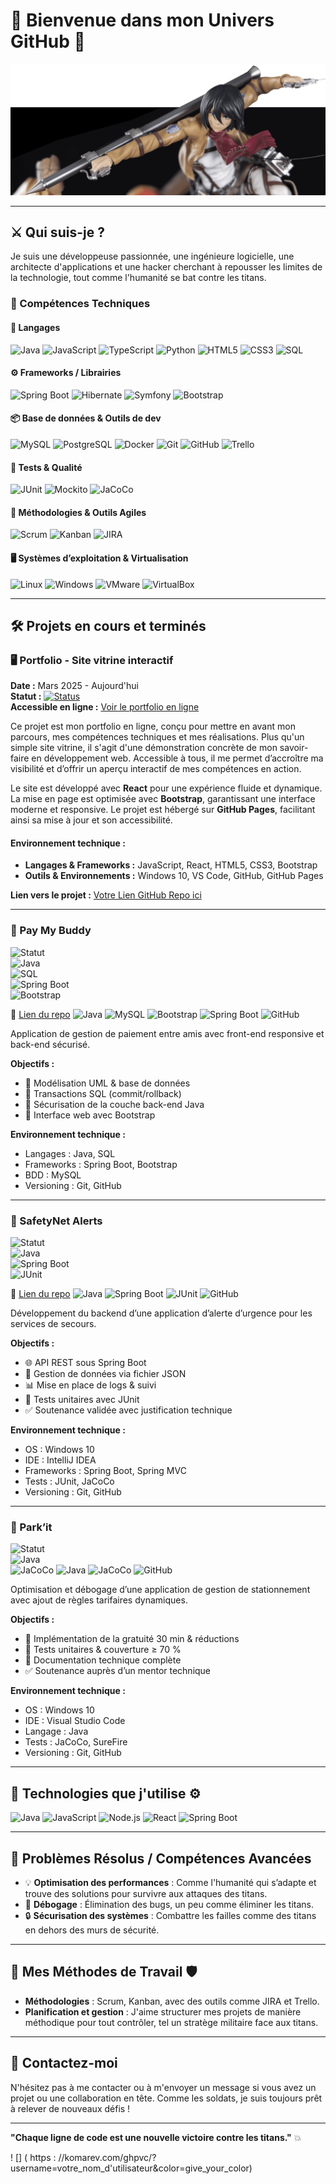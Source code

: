 # 👾 **Bienvenue dans mon Univers GitHub** 👾

![Shingeki no Kyojin](https://github.com/HellManon/HellManon/blob/main/banniere-Mikasa-copie.png)

---

## ⚔️ **Qui suis-je ?**

Je suis une développeuse passionnée, une ingénieure logicielle, une architecte d'applications et une hacker cherchant à repousser les limites de la technologie, tout comme l'humanité se bat contre les titans. 

### 🧠 Compétences Techniques

#### 🔷 Langages
![Java](https://img.shields.io/badge/Java-%23ED8B00?style=for-the-badge&logo=openjdk&logoColor=white)
![JavaScript](https://img.shields.io/badge/JavaScript-%23F7DF1E?style=for-the-badge&logo=javascript&logoColor=black)
![TypeScript](https://img.shields.io/badge/TypeScript-3178C6?style=for-the-badge&logo=typescript&logoColor=white)
![Python](https://img.shields.io/badge/Python-3776AB?style=for-the-badge&logo=python&logoColor=white)
![HTML5](https://img.shields.io/badge/HTML5-%23E34F26?style=for-the-badge&logo=html5&logoColor=white)
![CSS3](https://img.shields.io/badge/CSS3-%231572B6?style=for-the-badge&logo=css3&logoColor=white)
![SQL](https://img.shields.io/badge/SQL-%23007396?style=for-the-badge&logo=postgresql&logoColor=white)

#### ⚙️ Frameworks / Librairies
![Spring Boot](https://img.shields.io/badge/Spring_Boot-%236DB33F?style=for-the-badge&logo=spring-boot&logoColor=white)
![Hibernate](https://img.shields.io/badge/Hibernate-%234D4D4D?style=for-the-badge&logo=hibernate&logoColor=white)
![Symfony](https://img.shields.io/badge/Symfony-%23000000?style=for-the-badge&logo=symfony&logoColor=white)
![Bootstrap](https://img.shields.io/badge/Bootstrap-%237952B3?style=for-the-badge&logo=bootstrap&logoColor=white)

#### 📦 Base de données & Outils de dev
![MySQL](https://img.shields.io/badge/MySQL-%2300f?style=for-the-badge&logo=mysql&logoColor=white)
![PostgreSQL](https://img.shields.io/badge/PostgreSQL-%23316192?style=for-the-badge&logo=postgresql&logoColor=white)
![Docker](https://img.shields.io/badge/Docker-%230db7ed?style=for-the-badge&logo=docker&logoColor=white)
![Git](https://img.shields.io/badge/Git-%23F05033?style=for-the-badge&logo=git&logoColor=white)
![GitHub](https://img.shields.io/badge/GitHub-%23181717?style=for-the-badge&logo=github&logoColor=white)
![Trello](https://img.shields.io/badge/Trello-%23026AA7?style=for-the-badge&logo=trello&logoColor=white)

#### 🧪 Tests & Qualité
![JUnit](https://img.shields.io/badge/JUnit-%2325A162?style=for-the-badge&logo=java&logoColor=white)
![Mockito](https://img.shields.io/badge/Mockito-%230097A7?style=for-the-badge&logo=testing-library&logoColor=white)
![JaCoCo](https://img.shields.io/badge/JaCoCo-%23B5121B?style=for-the-badge&logo=codecov&logoColor=white)

#### 🔧 Méthodologies & Outils Agiles
![Scrum](https://img.shields.io/badge/Scrum-%230083C1?style=for-the-badge&logo=scrumalliance&logoColor=white)
![Kanban](https://img.shields.io/badge/Kanban-%23DD0031?style=for-the-badge&logo=kanban&logoColor=white)
![JIRA](https://img.shields.io/badge/JIRA-%230A0FFF?style=for-the-badge&logo=jira&logoColor=white)

#### 🖥️ Systèmes d’exploitation & Virtualisation
![Linux](https://img.shields.io/badge/Linux-%23FCC624?style=for-the-badge&logo=linux&logoColor=black)
![Windows](https://img.shields.io/badge/Windows-%230078D6?style=for-the-badge&logo=windows&logoColor=white)
![VMware](https://img.shields.io/badge/VMware-%23007EC6?style=for-the-badge&logo=vmware&logoColor=white)
![VirtualBox](https://img.shields.io/badge/VirtualBox-%2300bfff?style=for-the-badge&logo=virtualbox&logoColor=white)


---

## 🛠️ **Projets en cours et terminés**

### 🖥️ Portfolio - Site vitrine interactif

**Date :** Mars 2025 - Aujourd'hui  
**Statut :** [![Status](https://img.shields.io/badge/Status-In%20Progress-yellow)](https://github.com/)  
**Accessible en ligne :** [Voir le portfolio en ligne](https://ton-lien.github.io)

Ce projet est mon portfolio en ligne, conçu pour mettre en avant mon parcours, mes compétences techniques et mes réalisations. Plus qu'un simple site vitrine, il s'agit d'une démonstration concrète de mon savoir-faire en développement web. Accessible à tous, il me permet d’accroître ma visibilité et d’offrir un aperçu interactif de mes compétences en action.

Le site est développé avec **React** pour une expérience fluide et dynamique. La mise en page est optimisée avec **Bootstrap**, garantissant une interface moderne et responsive. Le projet est hébergé sur **GitHub Pages**, facilitant ainsi sa mise à jour et son accessibilité.

#### Environnement technique :
- **Langages & Frameworks :** JavaScript, React, HTML5, CSS3, Bootstrap  
- **Outils & Environnements :** Windows 10, VS Code, GitHub, GitHub Pages

**Lien vers le projet :** [Votre Lien GitHub Repo ici](https://github.com/)  

---

### 💸 Pay My Buddy  
![Statut](https://img.shields.io/badge/Statut-En%20pause-lightgrey?style=flat-square)  
![Java](https://img.shields.io/badge/Java-ED8B00?style=flat-square&logo=openjdk&logoColor=white)  
![SQL](https://img.shields.io/badge/SQL-4479A1?style=flat-square&logo=mysql&logoColor=white)  
![Spring Boot](https://img.shields.io/badge/Spring%20Boot-6DB33F?style=flat-square&logo=spring-boot&logoColor=white)  
![Bootstrap](https://img.shields.io/badge/Bootstrap-563D7C?style=flat-square&logo=bootstrap&logoColor=white)

🔗 [Lien du repo](https://github.com/tonpseudo/PAY-MY-BUDDY)
![Java](https://img.shields.io/badge/Java-ED8B00?style=flat-square)
![MySQL](https://img.shields.io/badge/MySQL-4479A1?style=flat-square&logo=mysql&logoColor=white)
![Bootstrap](https://img.shields.io/badge/Bootstrap-7952B3?style=flat-square&logo=bootstrap&logoColor=white)
![Spring Boot](https://img.shields.io/badge/Spring%20Boot-6DB33F?style=flat-square&logo=spring-boot&logoColor=white)
![GitHub](https://img.shields.io/badge/GitHub-181717?style=flat-square&logo=github)

Application de gestion de paiement entre amis avec front-end responsive et back-end sécurisé.

**Objectifs :**
- 🧱 Modélisation UML & base de données
- 💾 Transactions SQL (commit/rollback)
- 🔐 Sécurisation de la couche back-end Java
- 🎨 Interface web avec Bootstrap

**Environnement technique :**
- Langages : Java, SQL  
- Frameworks : Spring Boot, Bootstrap  
- BDD : MySQL  
- Versioning : Git, GitHub

---

### 🚨 SafetyNet Alerts  
![Statut](https://img.shields.io/badge/Statut-Terminé-brightgreen?style=flat-square)  
![Java](https://img.shields.io/badge/Java-ED8B00?style=flat-square&logo=openjdk&logoColor=white)  
![Spring Boot](https://img.shields.io/badge/Spring%20Boot-6DB33F?style=flat-square&logo=spring-boot&logoColor=white)  
![JUnit](https://img.shields.io/badge/Tests-JUnit-red?style=flat-square)

🔗 [Lien du repo](https://github.com/tonpseudo/SAFETYNET-ALERTS)
![Java](https://img.shields.io/badge/Java-ED8B00?style=flat-square&logo=openjdk)
![Spring Boot](https://img.shields.io/badge/Spring%20Boot-6DB33F?style=flat-square&logo=spring-boot&logoColor=white)
![JUnit](https://img.shields.io/badge/JUnit-25A162?style=flat-square)
![GitHub](https://img.shields.io/badge/GitHub-181717?style=flat-square&logo=github)

Développement du backend d’une application d’alerte d’urgence pour les services de secours.

**Objectifs :**
- 🌐 API REST sous Spring Boot
- 📁 Gestion de données via fichier JSON
- 📊 Mise en place de logs & suivi
- 🧪 Tests unitaires avec JUnit
- ✅ Soutenance validée avec justification technique

**Environnement technique :**
- OS : Windows 10  
- IDE : IntelliJ IDEA  
- Frameworks : Spring Boot, Spring MVC  
- Tests : JUnit, JaCoCo  
- Versioning : Git, GitHub

---

### 🚗 Park’it  
![Statut](https://img.shields.io/badge/Statut-Terminé-brightgreen?style=flat-square)  
![Java](https://img.shields.io/badge/Java-ED8B00?style=flat-square&logo=openjdk&logoColor=white)  
![JaCoCo](https://img.shields.io/badge/Tests-JaCoCo-yellow?style=flat-square)
![Java](https://img.shields.io/badge/Java-ED8B00?style=flat-square&logo=openjdk&logoColor=white)
![JaCoCo](https://img.shields.io/badge/JaCoCo-C21325?style=flat-square)
![GitHub](https://img.shields.io/badge/GitHub-181717?style=flat-square&logo=github)

Optimisation et débogage d’une application de gestion de stationnement avec ajout de règles tarifaires dynamiques.

**Objectifs :**
- 🧠 Implémentation de la gratuité 30 min & réductions
- 🧪 Tests unitaires & couverture ≥ 70 %
- 📄 Documentation technique complète
- ✅ Soutenance auprès d’un mentor technique

**Environnement technique :**
- OS : Windows 10  
- IDE : Visual Studio Code  
- Langage : Java  
- Tests : JaCoCo, SureFire  
- Versioning : Git, GitHub

---

## 🔨 **Technologies que j'utilise** ⚙️

![Java](https://img.shields.io/badge/Java-%23FFB900?style=flat&logo=java&logoColor=white)
![JavaScript](https://img.shields.io/badge/JavaScript-%23F7DF1E?style=flat&logo=javascript&logoColor=white)
![Node.js](https://img.shields.io/badge/Node.js-339933?style=flat&logo=node.js&logoColor=white)
![React](https://img.shields.io/badge/React-%2361DAFB?style=flat&logo=react&logoColor=white)
![Spring Boot](https://img.shields.io/badge/Spring%20Boot-%236DB33F?style=flat&logo=spring&logoColor=white)

---

## 🧩 **Problèmes Résolus / Compétences Avancées**

- 💡 **Optimisation des performances** : Comme l'humanité qui s’adapte et trouve des solutions pour survivre aux attaques des titans.
- 🔧 **Débogage** : Élimination des bugs, un peu comme éliminer les titans.
- 🔒 **Sécurisation des systèmes** : Combattre les failles comme des titans en dehors des murs de sécurité.

---

## 📜 **Mes Méthodes de Travail** 🛡️

- **Méthodologies** : Scrum, Kanban, avec des outils comme JIRA et Trello.
- **Planification et gestion** : J'aime structurer mes projets de manière méthodique pour tout contrôler, tel un stratège militaire face aux titans.

---

## 🎯 **Contactez-moi**

N'hésitez pas à me contacter ou à m'envoyer un message si vous avez un projet ou une collaboration en tête. Comme les soldats, je suis toujours prêt à relever de nouveaux défis !

---

**"Chaque ligne de code est une nouvelle victoire contre les titans."** 💥

! [] ( https : //komarev.com/ghpvc/?username=votre_nom_d'utilisateur&color=give_your_color)
<!---
HellManon/HellManon is a ✨ special ✨ repository because its `README.md` (this file) appears on your GitHub profile.
You can click the Preview link to take a look at your changes.
[![trophy](https://github-profile-trophy.vercel.app/?username=ryo-ma)](https://github.com/ryo-ma/github-profile-trophy)
--->
